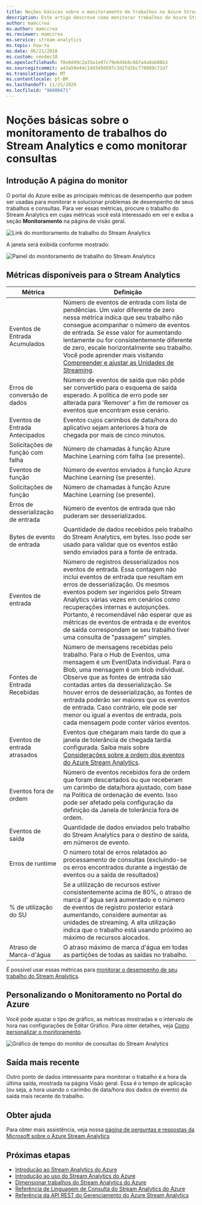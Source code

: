 ```yaml
---
title: Noções básicas sobre o monitoramento de trabalhos no Azure Stream Analytics
description: Este artigo descreve como monitorar trabalhos do Azure Stream Analytics no portal do Azure.
author: mamccrea
ms.author: mamccrea
ms.reviewer: mamccrea
ms.service: stream-analytics
ms.topic: how-to
ms.date: 06/21/2018
ms.custom: seodec18
ms.openlocfilehash: f8e0d49c2a35a1e97c79e6d4b8c867a4a8ab88b3
ms.sourcegitcommit: a43a59e44c14d349d597c3d2fd2bc779989c71d7
ms.translationtype: MT
ms.contentlocale: pt-BR
ms.lasthandoff: 11/25/2020
ms.locfileid: "96006671"
---
```

# <a name="understand-stream-analytics-job-monitoring-and-how-to-monitor-queries"></a>Noções básicas sobre o monitoramento de trabalhos do Stream Analytics e como monitorar consultas

## <a name="introduction-the-monitor-page"></a>Introdução A página do monitor
O portal do Azure exibe as principais métricas de desempenho que podem ser usadas para monitorar e solucionar problemas de desempenho de seus trabalhos e consultas. Para ver essas métricas, procure o trabalho do Stream Analytics em cujas métricas você está interessado em ver e exiba a seção **Monitoramento** na página de visão geral.  

![Link do monitoramento de trabalho do Stream Analytics](./media/stream-analytics-monitoring/02-stream-analytics-monitoring-block.png)

A janela será exibida conforme mostrado:

![Painel do monitoramento de trabalho do Stream Analytics](./media/stream-analytics-monitoring/01-stream-analytics-monitoring.png)  

## <a name="metrics-available-for-stream-analytics"></a>Métricas disponíveis para o Stream Analytics
| Métrica                 | Definição                               |
| ---------------------- | ---------------------------------------- |
| Eventos de Entrada Acumulados       | Número de eventos de entrada com lista de pendências. Um valor diferente de zero nessa métrica indica que seu trabalho não consegue acompanhar o número de eventos de entrada. Se esse valor for aumentando lentamente ou for consistentemente diferente de zero, escale horizontalmente seu trabalho. Você pode aprender mais visitando [Compreender e ajustar as Unidades de Streaming](stream-analytics-streaming-unit-consumption.md). |
| Erros de conversão de dados | Número de eventos de saída que não pôde ser convertido para o esquema de saída esperado. A política de erro pode ser alterada para 'Remover' a fim de remover os eventos que encontram esse cenário. |
| Eventos de Entrada Antecipados       | Eventos cujos carimbos de data/hora do aplicativo sejam anteriores à hora de chegada por mais de cinco minutos. |
| Solicitações de função com falha | Número de chamadas à função Azure Machine Learning com falha (se presente). |
| Eventos de função        | Número de eventos enviados à função Azure Machine Learning (se presente). |
| Solicitações de função      | Número de chamadas à função Azure Machine Learning (se presente). |
| Erros de desserialização de entrada       | Número de eventos de entrada que não puderam ser desserializados.  |
| Bytes de evento de entrada      | Quantidade de dados recebidos pelo trabalho do Stream Analytics, em bytes. Isso pode ser usado para validar que os eventos estão sendo enviados para a fonte de entrada. |
| Eventos de entrada           | Número de registros desserializados nos eventos de entrada. Essa contagem não inclui eventos de entrada que resultam em erros de desserialização. Os mesmos eventos podem ser ingeridos pelo Stream Analytics várias vezes em cenários como recuperações internas e autojunções. Portanto, é recomendável não esperar que as métricas de eventos de entrada e de eventos de saída correspondam se seu trabalho tiver uma consulta de "passagem" simples. |
| Fontes de Entrada Recebidas       | Número de mensagens recebidas pelo trabalho. Para o Hub de Eventos, uma mensagem é um EventData individual. Para o Blob, uma mensagem é um blob individual. Observe que as fontes de entrada são contadas antes da desserialização. Se houver erros de desserialização, as fontes de entrada poderão ser maiores que os eventos de entrada. Caso contrário, ele pode ser menor ou igual a eventos de entrada, pois cada mensagem pode conter vários eventos. |
| Eventos de entrada atrasados      | Eventos que chegaram mais tarde do que a janela de tolerância de chegada tardia configurada. Saiba mais sobre [Considerações sobre a ordem dos eventos do Azure Stream Analytics](./stream-analytics-time-handling.md). |
| Eventos fora de ordem    | Número de eventos recebidos fora de ordem que foram descartados ou que receberam um carimbo de data/hora ajustado, com base na Política de ordenação de evento. Isso pode ser afetado pela configuração da definição da Janela de tolerância fora de ordem. |
| Eventos de saída          | Quantidade de dados enviados pelo trabalho do Stream Analytics para o destino de saída, em números de evento. |
| Erros de runtime         | O número total de erros relatados ao processamento de consultas (excluindo-se os erros encontrados durante a ingestão de eventos ou a saída de resultados) |
| % de utilização do SU       | Se a utilização de recursos estiver consistentemente acima de 80%, o atraso de marca d' água será aumentado e o número de eventos de registro posterior estará aumentando, considere aumentar as unidades de streaming. A alta utilização indica que o trabalho está usando próximo ao máximo de recursos alocados. |
| Atraso de Marca-d'água       | O atraso máximo de marca d'água em todas as partições de todas as saídas no trabalho. |

É possível usar essas métricas para [monitorar o desempenho de seu trabalho do Stream Analytics](./stream-analytics-set-up-alerts.md#scenarios-to-monitor). 

## <a name="customizing-monitoring-in-the-azure-portal"></a>Personalizando o Monitoramento no Portal do Azure
Você pode ajustar o tipo de gráfico, as métricas mostradas e o intervalo de hora nas configurações de Editar Gráfico. Para obter detalhes, veja [Como personalizar o monitoramento](../azure-monitor/platform/data-platform.md).

  ![Gráfico de tempo do monitor de consultas do Stream Analytics](./media/stream-analytics-monitoring/08-stream-analytics-monitoring.png)  


## <a name="latest-output"></a>Saída mais recente
Outro ponto de dados interessante para monitorar o trabalho é a hora da última saída, mostrada na página Visão geral.
Essa é o tempo de aplicação (ou seja, a hora usando o carimbo de data/hora dos dados de evento) da saída mais recente do trabalho.

## <a name="get-help"></a>Obter ajuda
Para obter mais assistência, veja nossa [página de perguntas e respostas da Microsoft sobre o Azure Stream Analytics](/answers/topics/azure-stream-analytics.html)

## <a name="next-steps"></a>Próximas etapas
* [Introdução ao Stream Analytics do Azure](stream-analytics-introduction.md)
* [Introdução ao uso do Stream Analytics do Azure](stream-analytics-real-time-fraud-detection.md)
* [Dimensionar trabalhos do Stream Analytics do Azure](stream-analytics-scale-jobs.md)
* [Referência de Linguagem de Consulta do Stream Analytics do Azure](/stream-analytics-query/stream-analytics-query-language-reference)
* [Referência da API REST do Gerenciamento do Azure Stream Analytics](/rest/api/streamanalytics/)
